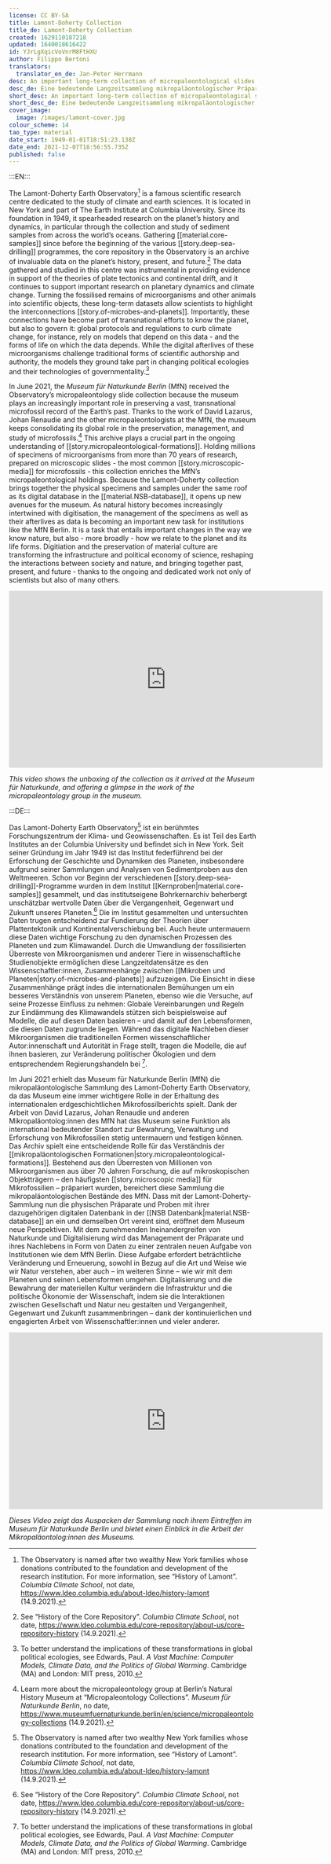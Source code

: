 ```yaml
---
license: CC BY-SA
title: Lamont-Doherty Collection
title_de: Lamont-Doherty Collection
created: 1629110187218
updated: 1640018616422
id: YJrLgXqicVoVnrM8FtHXU
author: Filippo Bertoni
translators:
  translator_en_de: Jan-Peter Herrmann
desc: An important long-term collection of micropaleontological slides
desc_de: Eine bedeutende Langzeitsammlung mikropaläontologischer Präparate
short_desc: An important long-term collection of micropaleontological slides
short_desc_de: Eine bedeutende Langzeitsammlung mikropaläontologischer Präparate
cover_image:
  image: /images/lamont-cover.jpg
colour_scheme: 14
tao_type: material
date_start: 1949-01-01T18:51:23.138Z
date_end: 2021-12-07T18:56:55.735Z
published: false
---
```



:::EN:::

The Lamont-Doherty Earth Observatory[^1] is a famous scientific research centre dedicated to the study of climate and earth sciences. It is located in New York and part of The Earth Institute at Columbia University. Since its foundation in 1949, it spearheaded research on the planet’s history and dynamics, in particular through the collection and study of sediment samples from across the world’s oceans. Gathering [[material.core-samples]] since before the beginning of the various [[story.deep-sea-drilling]] programmes, the core repository in the Observatory is an archive of invaluable data on the planet’s history, present, and future.[^2] The data gathered and studied in this centre was instrumental in providing evidence in support of the theories of plate tectonics and continental drift, and it continues to support important research on planetary dynamics and climate change. Turning the fossilised remains of microorganisms and other animals into scientific objects, these long-term datasets allow scientists to highlight the interconnections [[story.of-microbes-and-planets]]. Importantly, these connections have become part of transnational efforts to know the planet, but also to govern it: global protocols and regulations to curb climate change, for instance, rely on models that depend on this data - and the forms of life on which the data depends. While the digital afterlives of these microorganisms challenge traditional forms of scientific authorship and authority, the models they ground take part in changing political ecologies and their technologies of governmentality.[^3]

In June 2021, the _Museum für Naturkunde Berlin_ (MfN) received the Observatory’s micropaleontology slide collection because the museum plays an increasingly important role in preserving a vast, transnational microfossil record of the Earth’s past. Thanks to the work of David Lazarus, Johan Renaudie and the other micropaleontologists at the MfN,  the museum keeps consolidating its global role in the preservation, management, and study of microfossils.[^4] This archive plays a crucial part in the ongoing understanding of [[story.micropaleontological-formations]]. Holding millions of specimens of microorganisms from more than 70 years of research, prepared on microscopic slides - the most common [[story.microscopic-media]] for microfossils - this collection enriches the MfN’s micropaleontological holdings. Because the Lamont-Doherty collection brings together the physical specimens and samples under the same roof as its digital database in the [[material.NSB-database]], it opens up new avenues for the museum. As natural history becomes increasingly intertwined with digitisation, the management of the specimens as well as their afterlives as data is becoming an important new task for institutions like the MfN Berlin. It is a task that entails important changes in the way we know nature, but also - more broadly - how we relate to the planet and its life forms.  Digitiation and the preservation of material culture are transforming the infrastructure and political economy of science, reshaping the interactions between society and nature, and bringing together past, present, and future - thanks to the ongoing and dedicated work not only of scientists but also of many others.


<iframe title="vimeo-player" src="https://player.vimeo.com/video/651191280?h=42053137a0" width="640" height="360" frameborder="0" allowfullscreen></iframe>

<figcaption>

_This video shows the unboxing of the collection as it arrived at the Museum für Naturkunde, and offering a glimpse in the work of the micropaleontology group in the museum._

</figcaption>

[^1]: The Observatory is named after two wealthy New York families whose donations contributed to the foundation and development of the research institution. For more information, see “History of Lamont”. _Columbia Climate School_, not date, https://www.ldeo.columbia.edu/about-ldeo/history-lamont (14.9.2021). 

[^2]: See “History of the Core Repository”. _Columbia Climate School_, not date, https://www.ldeo.columbia.edu/core-repository/about-us/core-repository-history (14.9.2021).

[^3]: To better understand the implications of these transformations in global political ecologies, see Edwards, Paul. _A Vast Machine: Computer Models, Climate Data, and the Politics of Global Warming_. Cambridge (MA) and London: MIT press, 2010.

[^4]: Learn more about the micropaleontology group at Berlin’s Natural History Museum at “Micropaleontology Collections”. _Museum für Naturkunde Berlin_, no date, https://www.museumfuernaturkunde.berlin/en/science/micropaleontology-collections (14.9.2021).


:::DE:::

Das Lamont-Doherty Earth Observatory[^1] ist ein berühmtes Forschungszentrum der Klima- und Geowissenschaften. Es ist Teil des Earth Institutes an der Columbia University und befindet sich in New York. Seit seiner Gründung im Jahr 1949 ist das Institut federführend bei der Erforschung der Geschichte und Dynamiken des Planeten, insbesondere aufgrund seiner Sammlungen und Analysen von Sedimentproben aus den Weltmeeren. Schon vor Beginn der verschiedenen [[story.deep-sea-drilling]]-Programme wurden in dem Institut [[Kernproben|material.core-samples]] gesammelt, und das institutseigene Bohrkernarchiv beherbergt unschätzbar wertvolle Daten über die Vergangenheit, Gegenwart und Zukunft unseres Planeten.[^2] Die im Institut gesammelten und untersuchten Daten trugen entscheidend zur Fundierung der Theorien über Plattentektonik und Kontinentalverschiebung bei. Auch heute untermauern diese Daten wichtige Forschung zu den dynamischen Prozessen des Planeten und zum Klimawandel. Durch die Umwandlung der fossilisierten Überreste von Mikroorganismen und anderer Tiere in wissenschaftliche Studienobjekte ermöglichen diese Langzeitdatensätze es den Wissenschaftler:innen, Zusammenhänge zwischen [[Mikroben und Planeten|story.of-microbes-and-planets]] aufzuzeigen. Die Einsicht in diese Zusammenhänge prägt indes die internationalen Bemühungen um ein besseres Verständnis von unserem Planeten, ebenso wie die Versuche, auf seine Prozesse Einfluss zu nehmen: Globale Vereinbarungen und Regeln zur Eindämmung des Klimawandels stützen sich beispielsweise auf Modelle, die auf diesen Daten basieren – und damit auf den Lebensformen, die diesen Daten zugrunde liegen. Während das digitale Nachleben dieser Mikroorganismen die traditionellen Formen wissenschaftlicher Autor:innenschaft und Autorität in Frage stellt, tragen die Modelle, die auf ihnen basieren, zur Veränderung politischer Ökologien und dem entsprechendem Regierungshandeln bei [^3].

Im Juni 2021 erhielt das Museum für Naturkunde Berlin (MfN) die mikropaläontologische Sammlung des Lamont-Doherty Earth Observatory, da das Museum eine immer wichtigere Rolle in der Erhaltung des internationalen erdgeschichtlichen Mikrofossilberichts spielt. Dank der Arbeit von David Lazarus, Johan Renaudie und anderen Mikropaläontolog:innen des MfN hat das Museum seine Funktion als international bedeutender Standort zur Bewahrung, Verwaltung und Erforschung von Mikrofossilien stetig untermauern und festigen können. Das Archiv spielt eine entscheidende Rolle für das Verständnis der [[mikropaläontologischen Formationen|story.micropaleontological-formations]]. Bestehend aus den Überresten von Millionen von Mikroorganismen aus über 70 Jahren Forschung, die auf mikroskopischen Objektträgern – den häufigsten [[story.microscopic media]] für Mikrofossilien – präpariert wurden, bereichert diese Sammlung die mikropaläontologischen Bestände des MfN. Dass mit der Lamont-Doherty-Sammlung nun die physischen Präparate und Proben mit ihrer dazugehörigen digitalen Datenbank in der [[NSB Datenbank|material.NSB-database]] an ein und demselben Ort vereint sind, eröffnet dem Museum neue Perspektiven. Mit dem zunehmenden Ineinandergreifen von Naturkunde und Digitalisierung wird das Management der Präparate und ihres Nachlebens in Form von Daten zu einer zentralen neuen Aufgabe von Institutionen wie dem MfN Berlin. Diese Aufgabe erfordert beträchtliche Veränderung und Erneuerung, sowohl in Bezug auf die Art und Weise wie wir Natur verstehen, aber auch – im weiteren Sinne – wie wir mit dem Planeten und seinen Lebensformen umgehen. Digitalisierung und die Bewahrung der materiellen Kultur verändern die Infrastruktur und die politische Ökonomie der Wissenschaft, indem sie die Interaktionen zwischen Gesellschaft und Natur neu gestalten und Vergangenheit, Gegenwart und Zukunft zusammenbringen – dank der kontinuierlichen und engagierten Arbeit von Wissenschaftler:innen und vieler anderer.

<iframe title="vimeo-player" src="https://player.vimeo.com/video/651191280?h=42053137a0" width="640" height="360" frameborder="0" allowfullscreen></iframe>

<figcaption>

_Dieses Video zeigt das Auspacken der Sammlung nach ihrem Eintreffen im Museum für Naturkunde Berlin und bietet einen Einblick in die Arbeit der Mikropaläontolog:innen des Museums._

</figcaption>

[^1]: Das Lamont Doherty Observatory ist nach zwei wohlhabenden New Yorker Familien benannt, deren Spenden zur Gründung und zum Aufbau dieser Forschungseinrichtung beigetragen haben. Siehe “History of Lamont”. _Columbia Climate School_, ohne Datum, https://www.ldeo.columbia.edu/about-ldeo/history-lamont (14.9.2021). 

[^2]: Siehe “History of the Core Repository”. _Columbia Climate School_, ohne Datum, https://www.ldeo.columbia.edu/core-repository/about-us/core-repository-history (14.9.2021).

[^3]: Für eine ausführlichere Erläuterung der Auswirkungen dieser Veränderungen in der globalen politischen Ökologie, siehe Edwards, Paul. _A Vast Machine: Computer Models, Climate Data, and the Politics of Global Warming_. Cambridge (MA) and London: MIT press, 2010.

[^4]: Zur Arbeitsgruppe “Mikropaläontologie” am Museum für Naturkunde in Berlin, siehe: “Mikropaläontologiesammlungen”. _Museum für Naturkunde Berlin_, ohne Datum, https://www.museumfuernaturkunde.berlin/de/wissenschaft/mikropalaeontologiesammlungen (14.9.2021).